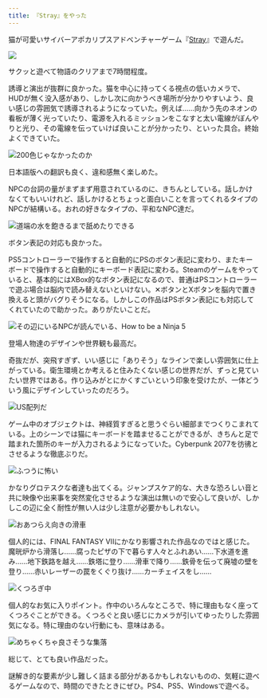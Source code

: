 ```yaml
---
title: 『Stray』をやった
---
```

猫が可愛いサイバーアポカリプスアドベンチャーゲーム『[Stray](https://store.steampowered.com/app/1332010/Stray/?l=japanese)』で遊んだ。

![](https://lh4.googleusercontent.com/SuajwPFb3T_P1H6biH5hhaOKfkZwdems_QTCUUvRVISQJOs4jiOSR8d-klvPXgjzIqInfAV56h36I480Tav5G8B5Gd1F5PlTa17rJobEmOxOMezfUqpsJt5TQGhnjF3jFzPAEuthppzxJKWoEx5vMaqvG56cNcP5T1avV9KkBsqAcskzUBzY6GUtmA)

サクッと遊べて物語のクリアまで7時間程度。

誘導と演出が抜群に良かった。猫を中心に持ってくる視点の低いカメラで、HUDが無く没入感があり、しかし次に向かうべき場所が分かりやすいよう、良い感じの雰囲気で誘導されるようになっていた。例えば……向かう先のネオンの看板が薄く光っていたり、電源を入れるミッションをこなすと太い電線がぼんやりと光り、その電線を伝っていけば良いことが分かったり、といった具合。終始よくできていた。

![](https://lh3.googleusercontent.com/UoeTVRj7pd36Tc6vEg7riIprbMrFg9gpTUE8Ni10wIpBWsLGXswbseYss_iMlS6Fkpq-b0oXUoI6pxVK-sV-EtnePayi--rcZG4D4x4HvSTv0XQLPp9a9NhSgFnSn_G--tdIE22sLv28550ZOuXKAKT_C9G42OL0UqqCyzrlo06qHbgRN3nWiRAy8A "200色じゃなかったのか")

日本語版への翻訳も良く、違和感無く楽しめた。

NPCの台詞の量がまずまず用意されているのに、きちんとしている。話しかけなくてもいいけれど、話しかけるとちょっと面白いことを言ってくれるタイプのNPCが結構いる。おれの好きなタイプの、平和なNPC達だ。

![](https://lh3.googleusercontent.com/O2LC1VgTZLfTjrbpDsqks-mMhiAJN9N0pYaWAjwK-LUSDuAZ9lrCHHyEiqMAQfBhGIlIC1YXnQnx9Dn7ExvCcUJ9q1J_gjP88Cd2HRbejcDY4-mFiQJgLAB_Jb6cKKxjw3m-5rIRHHbe22TWVlvHfH6SsJwvwEUEqErIm90EM-77RoyVyEt5CPKwTw "道端の水を飽きるまで舐めたりできる")

ボタン表記の対応も良かった。

PS5コントローラーで操作すると自動的にPSのボタン表記に変わり、またキーボードで操作すると自動的にキーボード表記に変わる。Steamのゲームをやっていると、基本的にはXBox的なボタン表記になるので、普通はPSコントローラーで遊ぶ場合は脳内で読み替えないといけない。✕ボタンとXボタンを脳内で置き換えると頭がバグりそうになる。しかしこの作品はPSボタン表記にも対応してくれていたので助かった。ありがたいことだ。

![](https://lh4.googleusercontent.com/G8PyYRcxyCNwYRgnqTugYKN9C81l9DVGafu6RpZzYTJ9NIROPdiSuGU0o6D6JMW-aQTA-g0dibBpiLrErtgCvMA792vSe5JoELK7xaVTsGnJy8gq93zlnSlLDbYTFzNtH1WIvrCDIJIwiYuAaoM1_bVr2uv5e9tq5VDMrugwoetlhrhS6LftCAoZIg "その辺にいるNPCが読んでいる、How to be a Ninja 5")

登場人物達のデザインや世界観も最高だ。

奇抜だが、突飛すぎず、いい感じに「ありそう」なラインで楽しい雰囲気に仕上がっている。衛生環境とか考えると住みたくない感じの世界だが、ずっと見ていたい世界ではある。作り込みがとにかくすごいという印象を受けたが、一体どういう風にデザインしていったのだろう。

![](https://lh4.googleusercontent.com/8FPQJOfrh7bSuM8e_xkbD8K1OKhM-RZRfN11W1uJMgb-9GYVseEfW3ctbNbMsf7JCRcEf4XEErSIhaq_dUOTKEG0MieD9RNkGuZU6TkJ2Sm_zJcWlhxChT1kQZZRu-y9GASsA-Qt0w9IWCNvfTas7a_iAxXfdKG_hptDH5Wq2-okbXP0hVitV0ja0w "US配列だ")

ゲーム中のオブジェクトは、神経質すぎると思うぐらい細部までつくりこまれている。上のシーンでは猫にキーボードを踏ませることができるが、きちんと足で踏まれた箇所のキーが入力されるようになっていた。Cyberpunk 2077を彷彿とさせるような徹底ぶりだ。

![](https://lh6.googleusercontent.com/I0FPkjhKMFeLMGCJYrRMDSo6iUJIwwpyYeUdxcW9hotPQvpqvaBvIYMDN07Rae4YBwGbvO8k2BoFMUZ3yPkVw2jBsF808c5IHeeDM16ugypUzLSjJ3QjPXcG7wdDHI6_v3Hi2WhNGKZ1NVGBAUbPrImd2z7iRvz7qvdOa4A_-fBSsqfsl_CLuP1bEQ "ふつうに怖い")

かなりグロテスクな者達も出てくる。ジャンプスケア的な、大きな恐ろしい音と共に映像や出来事を突然変化させるような演出は無いので安心して良いが、しかしこの辺に全く耐性が無い人は少し注意が必要かもしれない。

![](https://lh6.googleusercontent.com/_r1mcQ4RV1rfU8gqFk2Kqf-y9KkmCr1NkEyNFP4djj7PGXSLCyhaTbca8JPXnpcAxhtNcPSIki1EsZLCnxXiuskPD0pfDa1oRNgi7vwV-5pL8CA6OJb1lCvC-KCf5c5Kg8FZc1e4CDZZqmoopJkJnCDB3kTimS8XKeJepEJ-I8tn2MWwl9r1Y_BhmQ "おあつらえ向きの滑車")

個人的には、FINAL FANTASY VIIにかなり影響された作品なのではと感じた。魔晄炉から滑落し……腐ったピザの下で暮らす人々とふれあい……下水道を進み……地下鉄路を越え……鉄塔に登り……滑車で降り……鉄骨を伝って廃墟の壁を登り……赤いレーザーの罠をくぐり抜け……カーチェイスをし……

![](https://lh5.googleusercontent.com/4VES6h6rgpP3wdL-WyT0QDC-2NGbqTrp0rU2KuQVNak4qMTT0Tdn13bsdpNoViYHlH-fX-U0QKE_lqYndKHtuoNA3AKObScWAlPyfGoVF0eaCIZVTvCCenBfv_diXfiqL9xJ0y0rFcHduy_UW48seXEMBFpAOpVg_ZAoW8d_g17QMUaRRlYEsT7DDQ "くつろぎ中")

個人的なお気に入りポイント。作中のいろんなところで、特に理由もなく座ってくつろぐことができる。くつろぐと良い感じにカメラが引いてゆったりした雰囲気になる。特に理由のない行動にも、意味はある。

![](https://lh6.googleusercontent.com/cNlqa0L6VD3oT45egtk2osKTmRZ9-ARu_rekmX3_-23NheL72NI5QdZB8aMxWjI9myvTl7IXkIKNTtyw5yTY7CSUl0tb8esrnfTMfvYgbuF0tvwf6_AaMQ5iHKS5lkUpSxFsERVk-f6fKOIuN66hx-wQVb043Fs7A0XGmqEzgBi2Td1jPQ6ggRQ7_g "めちゃくちゃ良さそうな集落")

総じて、とても良い作品だった。

謎解き的な要素が少し難しく詰まる部分があるかもしれないものの、気軽に遊べるゲームなので、時間のできたときにぜひ。PS4、PS5、Windowsで遊べる。
